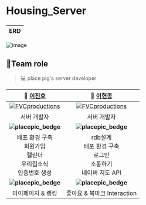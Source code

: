 # Housing_Server
###

| ERD |
| ----------------------------------------------------------------------------------------- |
![image](https://user-images.githubusercontent.com/57162257/103644770-3ce30180-4f9a-11eb-9376-5b9a0453c7c4.png)



## 🤝Team role
  
> 💻 place pig's server developer 

| **🙋 [이진호](https://github.com/dk-master)** | **🙋‍ [이현종](https://github.com/dudgns3tp)** |
| :---: |:---:|
| [![FVCproductions](https://avatars3.githubusercontent.com/u/61861809?s=460&u=f834deb744174671e44ea2b579f8bfe22e280de2&v=4)]()    | [![FVCproductions](https://avatars1.githubusercontent.com/u/40652160?s=460&u=9cd767fc9ae0adc0948fec0fb7c4fe126a64ffae&v=4)]() |
| 서버 개발자 | 서버 개발자|
|  **![placepic_bedge](https://img.shields.io/badge/placepic-sprint1-F65C6C)** | **![placepic_bedge](https://img.shields.io/badge/placepic-sprint1-F65C6C)** | **![placepic_bedge](https://img.shields.io/badge/placepic-sprint1-F65C6C)** |
| 배포 환경 구축 <br /> 회원가입 <br /> 캘린더 <br /> 우리집소식  <br /> 인증번호 생성 <br />|rdb설계 <br /> 배포 환경 구축 <br /> 로그인 <br /> 소통하기 <br /> 네이버 지도 API |
| **![placepic_bedge](https://img.shields.io/badge/placepic-sprint2-363636)**| **![placepic_bedge](https://img.shields.io/badge/placepic-sprint2-363636)**|
|마이페이지 & 랭킹|좋아요 & 북마크 Interaction|
